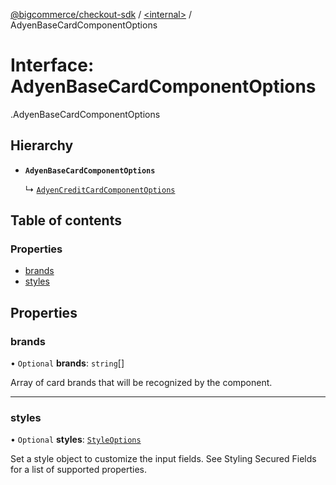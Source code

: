 [@bigcommerce/checkout-sdk](../README.md) / [<internal\>](../modules/internal_.md) / AdyenBaseCardComponentOptions

# Interface: AdyenBaseCardComponentOptions

[<internal>](../modules/internal_.md).AdyenBaseCardComponentOptions

## Hierarchy

- **`AdyenBaseCardComponentOptions`**

  ↳ [`AdyenCreditCardComponentOptions`](internal_.AdyenCreditCardComponentOptions.md)

## Table of contents

### Properties

- [brands](internal_.AdyenBaseCardComponentOptions.md#brands)
- [styles](internal_.AdyenBaseCardComponentOptions.md#styles)

## Properties

### brands

• `Optional` **brands**: `string`[]

Array of card brands that will be recognized by the component.

___

### styles

• `Optional` **styles**: [`StyleOptions`](internal_.StyleOptions.md)

Set a style object to customize the input fields. See Styling Secured Fields
for a list of supported properties.
